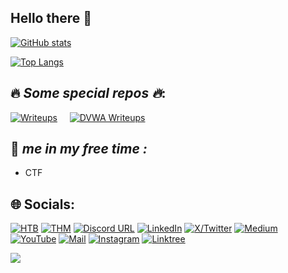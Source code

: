 ## Hello there 👋

[![GitHub stats](https://github-readme-stats-sigma-five.vercel.app/api?username=Aftab700&theme=tokyonight&show_icons=true&count_private=true)](#hello-there)

[![Top Langs](https://github-readme-stats-sigma-five.vercel.app/api/top-langs/?username=Aftab700&layout=compact&theme=midnight-purple)](#hello-there)


## :fire: _Some special repos :fire:_:


[![Writeups](https://github-readme-stats-sigma-five.vercel.app/api/pin/?username=Aftab700&theme=blue-green&repo=Writeups&show_icons=true)](https://github.com/Aftab700/Writeups#readme) 
&nbsp; &nbsp;
[![DVWA Writeups](https://github-readme-stats-sigma-five.vercel.app/api/pin/?username=Aftab700&theme=radical&repo=DVWA-Writeup&show_icons=true)](https://github.com/Aftab700/DVWA-Writeup#readme)  


## 💫 _me in my free time :_ 
- CTF



## 🌐 Socials:


[![HTB](https://img.shields.io/badge/-HackTheBox-000000?style=plastic&logo=hackthebox)](https://app.hackthebox.com/profile/668328) 
[![THM](https://img.shields.io/badge/-TryHackMe-000000?logo=tryhackme&logoColor=red&style=plastic)](https://tryhackme.com/p/Aftab700) 
[![Discord URL](https://img.shields.io/badge/-Discord-000000?logo=discord&style=plastic)](http://discordapp.com/users/759615120820928513) 
[![LinkedIn](https://img.shields.io/badge/-LinkedIn-000000?logo=linkedin&style=plastic)](https://linkedin.com/in/aftab-sama)
[![X/Twitter](https://img.shields.io/badge/-X/Twitter-000000?style=plastic&logo=X)](https://x.com/AftabSama700) 
[![Medium](https://img.shields.io/badge/-Medium-000000?logo=medium&style=plastic)](https://medium.com/@Aftab700) 
[![YouTube](https://img.shields.io/badge/-YouTube-000000?style=plastic&logo=YouTube&logoColor=FC2503)](https://youtube.com/@Aftab700) 
[![Mail](https://img.shields.io/badge/-Mail-000000?style=plastic&logo=gmail&logoColor=FC2503)](mailto:Aftab700@proton.me) 
[![Instagram](https://img.shields.io/badge/-Instagram-000000?style=plastic&logo=Instagram)](https://instagram.com/aftab__sama)
[![Linktree](https://img.shields.io/badge/-LinkTree-000000?style=plastic&logo=linktree)](https://linktr.ee/aftab700)




<!--
**Aftab700/Aftab700** is a ✨ _special_ ✨ repository because its `README.md` (this file) appears on your GitHub profile.

Here are some ideas to get you started:

- 🔭 I’m currently working on ...
- 🌱 I’m currently learning ...
- 👯 I’m looking to collaborate on ...
- 🤔 I’m looking for help with ...
- 💬 Ask me about ...
- 📫 How to reach me: ...
- 😄 Pronouns: ...
- ⚡ Fun fact: ...
-->

[![](https://komarev.com/ghpvc/?username=Aftab700)](#)
